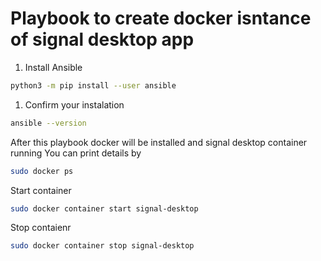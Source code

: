 #  Playbook to create docker isntance of signal desktop app

1. Install Ansible
```sh
python3 -m pip install --user ansible
```

1. Confirm your instalation
```sh
ansible --version
```

After this playbook docker will be installed and signal desktop container running
You can print details by 
```sh
sudo docker ps
```

Start container
```sh
sudo docker container start signal-desktop
```

Stop contaienr
```sh
sudo docker container stop signal-desktop
```